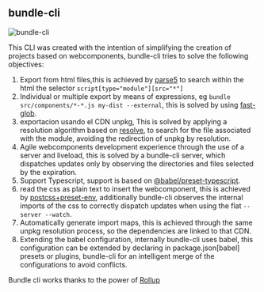 ## bundle-cli

![bundle-cli](https://res.cloudinary.com/dz0i8dmpt/image/upload/v1577805935/github/bundle-cli/carbon_14_1.png)

This CLI was created with the intention of simplifying the creation of projects based on webcomponents, bundle-cli tries to solve the following objectives:

1.  Export from html files,this is achieved by [parse5](https://www.npmjs.com/package/parse5) to search within the html the selector `script[type="module"][src="*"]`
2.  Individual or multiple export by means of expressions, eg `bundle src/components/*-*.js my-dist --external`, this is solved by using [fast-glob](https://www.npmjs.com/package/fast-glob).
3.  exportacion usando el CDN unpkg, This is solved by applying a resolution algorithm based on [resolve](https://www.npmjs.com/package/resolve), to search for the file associated with the module, avoiding the redirection of unpkg by resolution.
4.  Agile webcomponents development experience through the use of a server and liveload, this is solved by a bundle-cli server, which dispatches updates only by observing the directories and files selected by the expiration.
5.  Support Typescript, support is based on [@babel/preset-typescript](https://babeljs.io/docs/en/babel-preset-typescript).
6.  read the css as plain text to insert the webcomponent, this is achieved by [postcss+preset-env](https://postcss.org/), additionally bundle-cli observes the internal imports of the css to correctly dispatch updates when using the flat `--server --watch`.
7.  Automatically generate import maps, this is achieved through the same unpkg resolution process, so the dependencies are linked to that CDN.
8.  Extending the babel configuration, internally bundle-cli uses babel, this configuration can be extended by declaring in package.json[babel] presets or plugins, bundle-cli for an intelligent merge of the configurations to avoid conflicts.

Bundle cli works thanks to the power of [Rollup](https://rollupjs.org/guide/en/)
